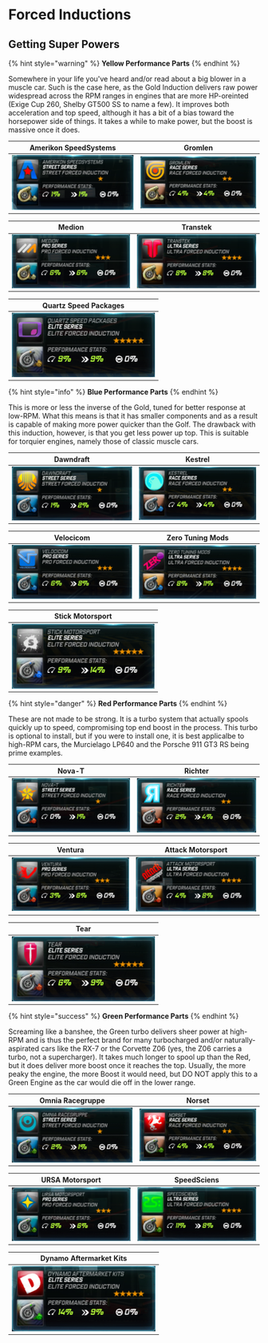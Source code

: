# Forced Inductions

## Getting Super Powers

{% hint style="warning" %}
**Yellow Performance Parts**
{% endhint %}

Somewhere in your life you've heard and/or read about a big blower in a muscle car. Such is the case here, as the Gold Induction delivers raw power widespread across the RPM ranges in engines that are more HP-oreinted (Exige Cup 260, Shelby GT500 SS to name a few). It improves both acceleration and top speed, although it has a bit of a bias toward the horsepower side of things. It takes a while to make power, but the boost is massive once it does.

| Amerikon SpeedSystems | Gromlen |
| :---: | :---: |
| ![](../.gitbook/assets/amerikon_induction.png) | ![](../.gitbook/assets/gromlen_induction.png) |

| Medion | Transtek |
| :---: | :---: |
| ![](../.gitbook/assets/medion_induction.png) | ![](../.gitbook/assets/transtek_induction.png) |

| Quartz Speed Packages |
| :---: |
| ![](../.gitbook/assets/elitebeigeforcedinduction.png) |

{% hint style="info" %}
**Blue Performance Parts**
{% endhint %}

This is more or less the inverse of the Gold, tuned for better response at low-RPM. What this means is that it has smaller components and as a result is capable of making more power quicker than the Golf. The drawback with this induction, however, is that you get less power up top. This is suitable for torquier engines, namely those of classic muscle cars.

| Dawndraft | Kestrel |
| :---: | :---: |
| ![](../.gitbook/assets/dawndraft_induction.png) | ![](../.gitbook/assets/kestrel_induction.png) |

| Velocicom | Zero Tuning Mods |
| :---: | :---: |
| ![](../.gitbook/assets/velocicom_induction.png) | ![](../.gitbook/assets/zero_induction.png) |

| Stick Motorsport |
| :---: |
| ![](../.gitbook/assets/eliteblueforcedinduction.png) |

{% hint style="danger" %}
**Red Performance Parts**
{% endhint %}

These are not made to be strong. It is a turbo system that actually spools quickly up to speed, compromising top end boost in the process. This turbo is optional to install, but if you were to install one, it is best applicalbe to high-RPM cars, the Murcielago LP640 and the Porsche 911 GT3 RS being prime examples.

| Nova-T | Richter |
| :---: | :---: |
| ![](../.gitbook/assets/nova-t_induction.png) | ![](../.gitbook/assets/richter_induction.png) |

| Ventura | Attack Motorsport |
| :---: | :---: |
| ![](../.gitbook/assets/ventura_induction.png) | ![](../.gitbook/assets/attack_induction.png) |

| Tear |
| :---: |
| ![](../.gitbook/assets/eliteredforcedinduction.png) |

{% hint style="success" %}
**Green Performance Parts**
{% endhint %}

Screaming like a banshee, the Green turbo delivers sheer power at high-RPM and is thus the perfect brand for many turbocharged and/or naturally-aspirated cars like the RX-7 or the Corvette Z06 (yes, the Z06 carries a turbo, not a supercharger). It takes much longer to spool up than the Red, but it does deliver more boost once it reaches the top. Usually, the more peaky the engine, the more Boost it would need, but DO NOT apply this to a Green Engine as the car would die off in the lower range.

| Omnia Racegruppe | Norset |
| :---: | :---: |
| ![](../.gitbook/assets/omnia_induction.png) | ![](../.gitbook/assets/norset_induction.png) |

| URSA Motorsport | SpeedSciens |
| :---: | :---: |
| ![](../.gitbook/assets/ursa_induction.png) | ![](../.gitbook/assets/speedsciens_induction.png) |

| Dynamo Aftermarket Kits |
| :---: |
| ![](../.gitbook/assets/elitegreenforcedinduction.png) |

